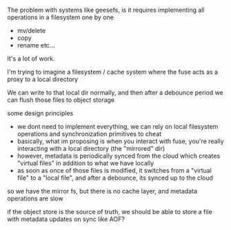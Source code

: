 The problem with systems like geesefs, is it requires implementing all operations in a filesystem one by one
- mv/delete
- copy
- rename
etc...

It's a lot of work.

I'm trying to imagine a filesystem / cache system where the fuse acts as a proxy to a local directory

We can write to that local dir normally, and then after a debounce period we can flush those files to object storage


some design principles
- we dont need to implement everything, we can rely on local filesystem operations and synchronization primitives to cheat
- basically, what im proposing is when you interact with fuse, you're really interacting with a local directory (the "mirrored" dir)
- however, metadata is periodically synced from the cloud which creates "virtual files" in addition to what we have locally
- as soon as once of those files is modified, it switches from a "virtual file" to a "local file", and after a debounce, its synced up to the cloud



so we have the mirror fs, but there is no cache layer, and metadata operations are slow

if the object store is the source of truth, we should be able to store a file with metadata updates on sync
like AOF?


